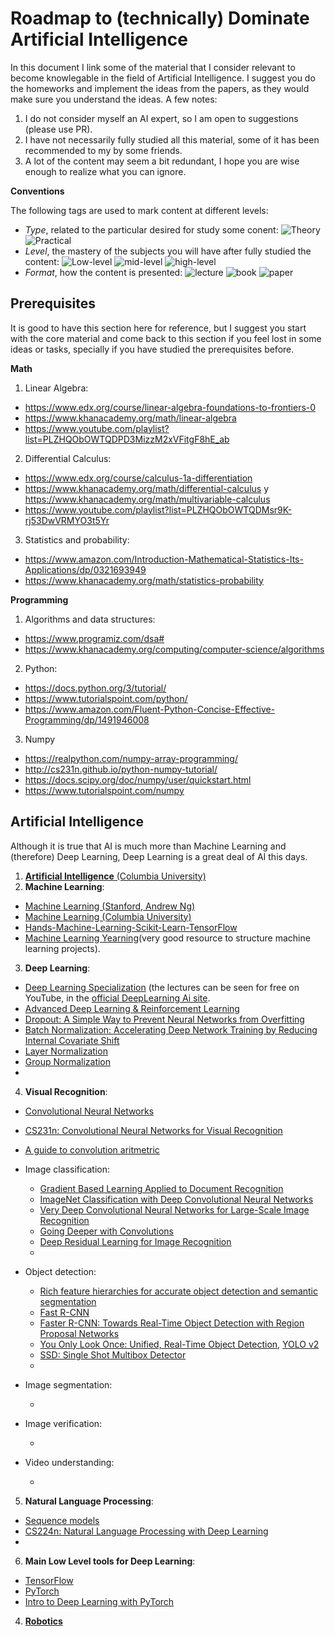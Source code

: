 # Roadmap to (technically) Dominate Artificial Intelligence

In this document I link some of the material that I consider relevant to become knowlegable in the field of Artificial Intelligence. I suggest you do the homeworks and implement the ideas from the papers, as they would make sure you understand the ideas. A few notes:
1. I do not consider myself an AI expert, so I am open to suggestions (please use PR).
2. I have not necessarily fully studied all this material, some of it has been recommended to my by some friends.
3. A lot of the content may seem a bit redundant, I hope you are wise enough to realize what you can ignore.

**Conventions**

The following tags are used to mark content at different levels:
* *Type*, related to the particular desired for study some conent: ![Theory](https://img.shields.io/badge/type-theory-brightgreen.svg) ![Practical](https://img.shields.io/badge/type-practice-green.svg)
* *Level*, the mastery of the subjects you will have after fully studied the content: ![Low-level](https://img.shields.io/badge/level-low-orange.svg) ![mid-level](https://img.shields.io/badge/level-mid-green.svg) ![high-level](https://img.shields.io/badge/level-high-greenlight.svg)
* *Format*, how the content is presented: ![lecture](https://img.shields.io/badge/format-lecture-blue.svg) ![book](https://img.shields.io/badge/format-book-blueviolet.svg) ![paper](https://img.shields.io/badge/format-paper-9cf.svg)

## Prerequisites
It is good to have this section here for reference, but I suggest you start with the core material and come back to this section if you feel lost in some ideas or tasks, specially if you have studied the prerequisites before.

**Math**

1. Linear Algebra:
  * https://www.edx.org/course/linear-algebra-foundations-to-frontiers-0
  * https://www.khanacademy.org/math/linear-algebra
  * https://www.youtube.com/playlist?list=PLZHQObOWTQDPD3MizzM2xVFitgF8hE_ab
2. Differential Calculus:
  * https://www.edx.org/course/calculus-1a-differentiation
  * https://www.khanacademy.org/math/differential-calculus y https://www.khanacademy.org/math/multivariable-calculus
  * https://www.youtube.com/playlist?list=PLZHQObOWTQDMsr9K-rj53DwVRMYO3t5Yr
3. Statistics and probability:
  * https://www.amazon.com/Introduction-Mathematical-Statistics-Its-Applications/dp/0321693949
  * https://www.khanacademy.org/math/statistics-probability
  
  **Programming**
  
1. Algorithms and data structures:
  * https://www.programiz.com/dsa#
  * https://www.khanacademy.org/computing/computer-science/algorithms
2. Python:
  * https://docs.python.org/3/tutorial/
  * https://www.tutorialspoint.com/python/
  * https://www.amazon.com/Fluent-Python-Concise-Effective-Programming/dp/1491946008
3. Numpy
  * https://realpython.com/numpy-array-programming/
  * http://cs231n.github.io/python-numpy-tutorial/
  * https://docs.scipy.org/doc/numpy/user/quickstart.html
  * https://www.tutorialspoint.com/numpy
  
## Artificial Intelligence
Although it is true that AI is much more than Machine Learning and (therefore) Deep Learning, Deep Learning is a great deal of AI this days.
1. [**Artificial Intelligence** (Columbia University)](https://www.edx.org/course/artificial-intelligence-ai)
2. **Machine Learning**:
  * [Machine Learning (Stanford, Andrew Ng)](https://www.coursera.org/learn/machine-learning)
  * [Machine Learning (Columbia University)](https://www.edx.org/course/machine-learning)
  * [Hands-Machine-Learning-Scikit-Learn-TensorFlow](https://www.amazon.com/Hands-Machine-Learning-Scikit-Learn-TensorFlow/dp/1491962291)
  * [Machine Learning Yearning](https://www.mlyearning.org/)(very good resource to structure machine learning projects).
3. **Deep Learning**:
  * [Deep Learning Specialization](https://www.coursera.org/specializations/deep-learning) (the lectures can be seen for free on YouTube, in the [official DeepLearning Ai site](https://www.youtube.com/channel/UCcIXc5mJsHVYTZR1maL5l9w).
  * [Advanced Deep Learning & Reinforcement Learning](https://www.youtube.com/playlist?list=PLqYmG7hTraZDNJre23vqCGIVpfZ_K2RZs)
  * [Dropout: A Simple Way to Prevent Neural Networks from Overfitting](https://www.cs.toronto.edu/~hinton/absps/JMLRdropout.pdf)
  * [Batch Normalization: Accelerating Deep Network Training by Reducing Internal Covariate Shift](https://arxiv.org/abs/1502.03167)
  * [Layer Normalization](https://arxiv.org/abs/1607.06450)
  * [Group Normalization](https://arxiv.org/abs/1803.08494)
  * []()
4. **Visual Recognition**:
  * [Convolutional Neural Networks](https://www.coursera.org/learn/convolutional-neural-networks?specialization=deep-learning)
  * [CS231n: Convolutional Neural Networks for Visual Recognition](http://cs231n.stanford.edu/)
  * [A guide to convolution aritmetric](https://arxiv.org/pdf/1603.07285v1.pdf)
  * Image classification:

    * [Gradient Based Learning Applied to Document Recognition](http://yann.lecun.com/exdb/publis/pdf/lecun-01a.pdf)
    * [ImageNet Classification with Deep Convolutional Neural Networks](https://papers.nips.cc/paper/4824-imagenet-classification-with-deep-convolutional-neural-networks.pdf)
    * [Very Deep Convolutional Neural Networks for Large-Scale Image Recognition](https://arxiv.org/abs/1409.1556)
    * [Going Deeper with Convolutions](https://arxiv.org/abs/1409.4842)
    * [Deep Residual Learning for Image Recognition](https://arxiv.org/abs/1512.03385)
    * []()
  * Object detection:
    * [Rich feature hierarchies for accurate object detection and semantic segmentation](https://arxiv.org/abs/1311.2524)
    * [Fast R-CNN](https://arxiv.org/abs/1504.08083)
    * [Faster R-CNN: Towards Real-Time Object Detection with Region Proposal Networks](https://arxiv.org/abs/1506.01497)
    * [You Only Look Once: Unified, Real-Time Object Detection](https://arxiv.org/abs/1506.02640), [YOLO v2](https://arxiv.org/abs/1612.08242)
    * [SSD: Single Shot Multibox Detector](https://arxiv.org/abs/1512.02325)
    * []()
  * Image segmentation:
    * []()
  * Image verification:
    * []()
  * Video understanding:
    * []()
5. **Natural Language Processing**:
  * [Sequence models](https://www.coursera.org/learn/nlp-sequence-models)
  * [CS224n: Natural Language Processing with Deep Learning](http://web.stanford.edu/class/cs224n/)
  * []()
6. **Main Low Level tools for Deep Learning**:
  * [TensorFlow](https://www.tensorflow.org/)
  * [PyTorch](https://pytorch.org/)
  * [Intro to Deep Learning with PyTorch](https://www.udacity.com/course/deep-learning-pytorch--ud188)
4. [**Robotics**](https://www.edx.org/course/robotics-1)

 
 
  
  
 
